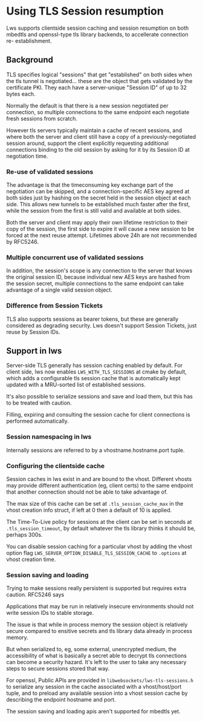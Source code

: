 # Using TLS Session resumption

Lws supports clientside session caching and session resumption on both mbedtls
and openssl-type tls library backends, to accellerate connection re-
establishment.

## Background

TLS specifies logical "sessions" that get "established" on both sides when the
tls tunnel is negotiated... these are the object that gets validated by the
certificate PKI.  They each have a server-unique "Session ID" of up to 32 bytes
each.

Normally the default is that there is a new session negotiated per connection,
so multiple connections to the same endpoint each negotiate fresh sessions from
scratch.

However tls servers typically maintain a cache of recent sessions, and where
both the server and client still have a copy of a previously-negotiated session
around, support the client explicitly requesting additional connections binding
to the old session by asking for it by its Session ID at negotiation time.

### Re-use of validated sessions

The advantage is that the timeconsuming key exchange part of the negotiation can
be skipped, and a connection-specific AES key agreed at both sides just by
hashing on the secret held in the session object at each side.  This allows new
tunnels to be established much faster after the first, while the session from
the first is still valid and available at both sides.

Both the server and client may apply their own lifetime restriction to their
copy of the session, the first side to expire it will cause a new session to be
forced at the next reuse attempt.  Lifetimes above 24h are not recommended by
RFC5246.

### Multiple concurrent use of validated sessions

In addition, the session's scope is any connection to the server that knows the
original session ID, because individual new AES keys are hashed from the session
secret, multiple connections to the same endpoint can take advantage of a single
valid session object.

### Difference from Session Tickets

TLS also supports sessions as bearer tokens, but these are generally considered
as degrading security.  Lws doesn't support Session Tickets, just reuse by
Session IDs.

## Support in lws

Server-side TLS generally has session caching enabled by default.  For client
side, lws now enables `LWS_WITH_TLS_SESSIONS` at cmake by default, which adds
a configurable tls session cache that is automatically kept updated with a
MRU-sorted list of established sessions.

It's also possible to serialize sessions and save and load them, but this has to
be treated with caution.

Filling, expiring and consulting the session cache for client connections is
performed automatically.

### Session namespacing in lws

Internally sessions are referred to by a vhostname.hostname.port tuple.

### Configuring the clientside cache

Session caches in lws exist in and are bound to the vhost.  Different vhosts may
provide different authentication (eg, client certs) to the same endpoint that
another connection should not be able to take advantage of.

The max size of this cache can be set at `.tls_session_cache_max` in the vhost
creation info struct, if left at 0 then a default of 10 is applied.

The Time-To-Live policy for sessions at the client can be set in seconds at
`.tls_session_timeout`, by default whatever the tls library thinks it should be,
perhaps 300s.

You can disable session caching for a particular vhost by adding the vhost
option flag `LWS_SERVER_OPTION_DISABLE_TLS_SESSION_CACHE` to `.options` at
vhost creation time.

### Session saving and loading

Trying to make sessions really persistent is supported but requires extra
caution.  RFC5246 says

   Applications that may be run in relatively insecure environments should not
   write session IDs to stable storage.

The issue is that while in process memory the session object is relatively
secure compared to ensitive secrets and tls library data already in process
memory.

But when serialized to, eg, some external, unencrypted medium, the accessibility
of what is basically a secret able to decrypt tls connections can become a
security hazard.  It's left to the user to take any necessary steps to secure
sessions stored that way.

For openssl, Public APIs are provided in `libwebsockets/lws-tls-sessions.h` to
serialize any session in the cache associated with a vhost/host/port tuple, and
to preload any available session into a vhost session cache by describing the
endpoint hostname and port.

The session saving and loading apis aren't supported for mbedtls yet.